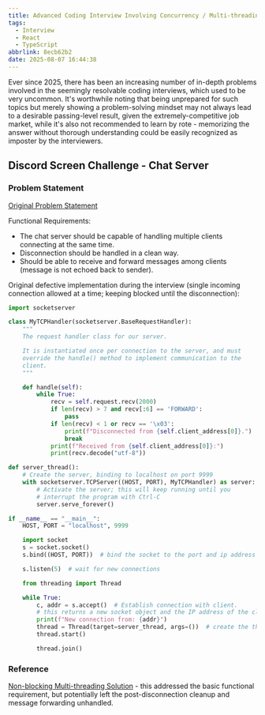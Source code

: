 ```yaml
---
title: Advanced Coding Interview Involving Concurrency / Multi-threading / Distributed System Design Topics
tags:
  - Interview
  - React
  - TypeScript
abbrlink: 8ecb62b2
date: 2025-08-07 16:44:38
---
```


Ever since 2025, there has been an increasing number of in-depth problems involved in the seemingly resolvable coding interviews, which used to be very uncommon. It's worthwhile noting that being unprepared for such topics but merely showing a problem-solving mindset may not always lead to a desirable passing-level result, given the extremely-competitive job market, while it's also not recommended to learn by rote - memorizing the answer without thorough understanding could be easily recognized as imposter by the interviewers.

## Discord Screen Challenge - Chat Server

### Problem Statement

[Original Problem Statement](https://gist.github.com/vassjozsef/5d76cd7634995c841f683a15d78684c8)

Functional Requirements:

- The chat server should be capable of handling multiple clients connecting at the same time.
- Disconnection should be handled in a clean way.
- Should be able to receive and forward messages among clients (message is not echoed back to sender).

Original defective implementation during the interview (single incoming connection allowed at a time; keeping blocked until the disconnection):

```py
import socketserver

class MyTCPHandler(socketserver.BaseRequestHandler):
    """
    The request handler class for our server.

    It is instantiated once per connection to the server, and must
    override the handle() method to implement communication to the
    client.
    """

    def handle(self):
        while True:
            recv = self.request.recv(2000)
            if len(recv) > 7 and recv[:6] == 'FORWARD':
                pass
            if len(recv) < 1 or recv == '\x03':
                print(f"Disconnected from {self.client_address[0]}.")
                break
            print(f"Received from {self.client_address[0]}:")
            print(recv.decode("utf-8"))

def server_thread():
    # Create the server, binding to localhost on port 9999
    with socketserver.TCPServer((HOST, PORT), MyTCPHandler) as server:
        # Activate the server; this will keep running until you
        # interrupt the program with Ctrl-C
        server.serve_forever()

if __name__ == "__main__":
    HOST, PORT = "localhost", 9999

    import socket
    s = socket.socket()
    s.bind((HOST, PORT))  # bind the socket to the port and ip address

    s.listen(5)  # wait for new connections

    from threading import Thread

    while True:
        c, addr = s.accept()  # Establish connection with client.
        # this returns a new socket object and the IP address of the client
        print(f"New connection from: {addr}")
        thread = Thread(target=server_thread, args=())  # create the thread
        thread.start()

        thread.join()
```

### Reference

[Non-blocking Multi-threading Solution](https://www.finalroundai.com/interview-questions/discord-tcp-chat-server-build) - this addressed the basic functional requirement, but potentially left the post-disconnection cleanup and message forwarding unhandled.
